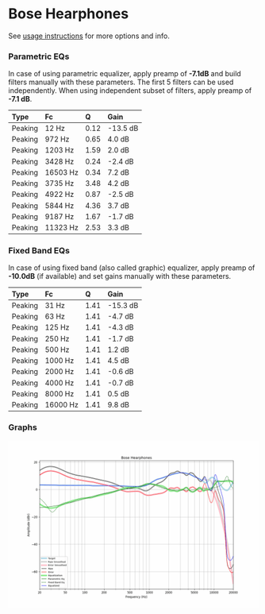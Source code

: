 # Bose Hearphones
See [usage instructions](https://github.com/jaakkopasanen/AutoEq#usage) for more options and info.

### Parametric EQs
In case of using parametric equalizer, apply preamp of **-7.1dB** and build filters manually
with these parameters. The first 5 filters can be used independently.
When using independent subset of filters, apply preamp of **-7.1 dB**.

| Type    | Fc       |    Q | Gain     |
|:--------|:---------|:-----|:---------|
| Peaking | 12 Hz    | 0.12 | -13.5 dB |
| Peaking | 972 Hz   | 0.65 | 4.0 dB   |
| Peaking | 1203 Hz  | 1.59 | 2.0 dB   |
| Peaking | 3428 Hz  | 0.24 | -2.4 dB  |
| Peaking | 16503 Hz | 0.34 | 7.2 dB   |
| Peaking | 3735 Hz  | 3.48 | 4.2 dB   |
| Peaking | 4922 Hz  | 0.87 | -2.5 dB  |
| Peaking | 5844 Hz  | 4.36 | 3.7 dB   |
| Peaking | 9187 Hz  | 1.67 | -1.7 dB  |
| Peaking | 11323 Hz | 2.53 | 3.3 dB   |

### Fixed Band EQs
In case of using fixed band (also called graphic) equalizer, apply preamp of **-10.0dB**
(if available) and set gains manually with these parameters.

| Type    | Fc       |    Q | Gain     |
|:--------|:---------|:-----|:---------|
| Peaking | 31 Hz    | 1.41 | -15.3 dB |
| Peaking | 63 Hz    | 1.41 | -4.7 dB  |
| Peaking | 125 Hz   | 1.41 | -4.3 dB  |
| Peaking | 250 Hz   | 1.41 | -1.7 dB  |
| Peaking | 500 Hz   | 1.41 | 1.2 dB   |
| Peaking | 1000 Hz  | 1.41 | 4.5 dB   |
| Peaking | 2000 Hz  | 1.41 | -0.6 dB  |
| Peaking | 4000 Hz  | 1.41 | -0.7 dB  |
| Peaking | 8000 Hz  | 1.41 | 0.5 dB   |
| Peaking | 16000 Hz | 1.41 | 9.8 dB   |

### Graphs
![](./Bose%20Hearphones.png)